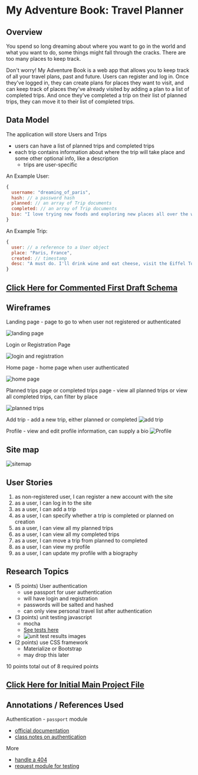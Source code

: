 # My Adventure Book: Travel Planner

## Overview
You spend so long dreaming about where you want to go in the world and what you want to do, some things might fall through the cracks. There are too many places to keep track.

Don't worry! My Adventure Book is a web app that allows you to keep track of all your travel plans, past and future. Users can register and log in. Once they've logged in, they can create plans for places they want to visit, and can keep track of places they've already visited by adding a plan to a list of completed trips. And once they've completed a trip on their list of planned trips, they can move it to their list of completed trips.

## Data Model

The application will store Users and Trips
* users can have a list of planned trips and completed trips
* each trip contains information about where the trip will take place and some other optional info, like a description
    * trips are user-specific

An Example User:

```javascript
{
  username: "dreaming_of_paris",
  hash: // a password hash
  planned: // an array of Trip documents
  completed: // an array of Trip documents
  bio: "I love trying new foods and exploring new places all over the world. I speak English and French."
}
```

An Example Trip:
```javascript
{
  user: // a reference to a User object
  place: "Paris, France",
  created: // timestamp
  desc: "A must do. I'll drink wine and eat cheese, visit the Eiffel Tower, and go to the Louvre."
}
```

## [Click Here for Commented First Draft Schema](db.js) 

## Wireframes

Landing page - page to go to when user not registered or  authenticated

![landing page](documentation/landing_page.png)

Login or Registration Page

![login and registration](documentation/login_and_registration.png)

Home page - home page when user authenticated

![home page](documentation/home_page.png)

Planned trips page or completed trips page - view all planned trips or view all completed trips, can filter by place 

![planned trips](documentation/planned_trips.png)

Add trip - add a new trip, either planned or completed
![add trip](documentation/add_trip.png)

Profile - view and edit profile information, can supply a bio
![Profile](documentation/my_profile.png)

## Site map

![sitemap](/documentation/unit_test_results.png)

## User Stories

1. as non-registered user, I can register a new account with the site
2. as a user, I can log in to the site
3. as a user, I can add a trip
4. as a user, I can specify whether a trip is completed or planned on creation
3. as a user, I can view all my planned trips
4. as a user, I can view all my completed trips
5. as a user, I can move a trip from planned to completed
6. as a user, I can view my profile
7. as a user, I can update my profile with a biography

## Research Topics

* (5 points) User authentication
    * use passport for user authentication
    * will have login and registration
    * passwords will be salted and hashed
    * can only view personal travel list after authentication
* (3 points) unit testing javascript
    * mocha
    * [See tests here](test/test.js) 
    * ![unit test results images](documentation/unit_test_results.png)
* (2 points) use CSS framework
    * Materialize or Bootstrap
    * may drop this later

10 points total out of 8 required points

## [Click Here for Initial Main Project File](app.js) 

## Annotations / References Used
Authentication - `passport` module
* [official documentation](http://www.passportjs.org/)
* [class notes on authentication](https://cs.nyu.edu/courses/fall18/CSCI-UA.0480-003/_site/slides/16/auth.html?print-pdf#/)

More
* [handle a 404](https://www.hacksparrow.com/express-js-custom-error-pages-404-and-500.html)
* [request module for testing](https://github.com/request/request)